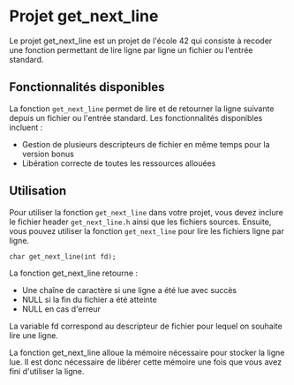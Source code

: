 # Projet get_next_line

Le projet get_next_line est un projet de l'école 42 qui consiste à recoder une fonction permettant de lire ligne par ligne un fichier ou l'entrée standard.

## Fonctionnalités disponibles

La fonction `get_next_line` permet de lire et de retourner la ligne suivante depuis un fichier ou l'entrée standard. Les fonctionnalités disponibles incluent :

- Gestion de plusieurs descripteurs de fichier en même temps pour la version bonus
- Libération correcte de toutes les ressources allouées

## Utilisation

Pour utiliser la fonction `get_next_line` dans votre projet, vous devez inclure le fichier header `get_next_line.h` ainsi que les fichiers sources. Ensuite, vous pouvez utiliser la fonction `get_next_line` pour lire les fichiers ligne par ligne.

`char get_next_line(int fd);`

La fonction get_next_line retourne :

* Une chaîne de caractère si une ligne a été lue avec succès
* NULL si la fin du fichier a été atteinte
* NULL en cas d'erreur

La variable fd correspond au descripteur de fichier pour lequel on souhaite lire une ligne.

La fonction get_next_line alloue la mémoire nécessaire pour stocker la ligne lue. Il est donc nécessaire de libérer cette mémoire une fois que vous avez fini d'utiliser la ligne.

